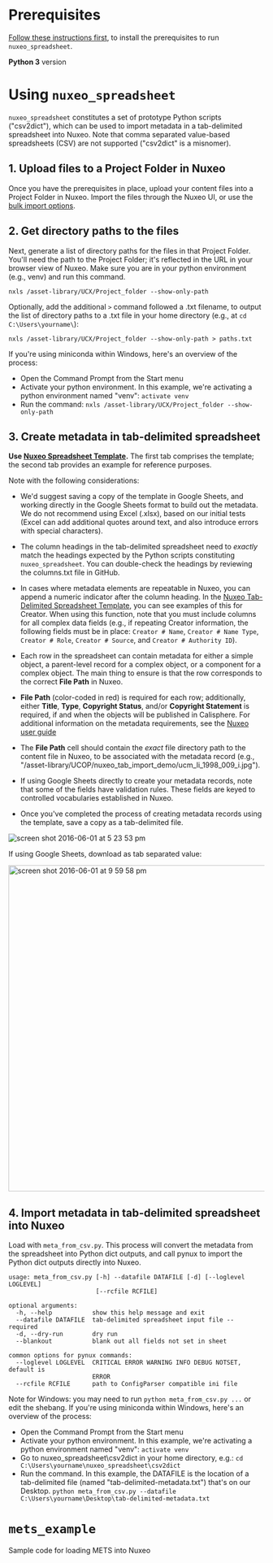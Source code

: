 # Prerequisites
[Follow these instructions first](https://github.com/ucldc/nuxeo_spreadsheet/wiki), to install the prerequisites to run `nuxeo_spreadsheet`. 

**Python 3** version


# Using `nuxeo_spreadsheet`
`nuxeo_spreadsheet` constitutes a set of prototype Python scripts ("csv2dict"), which can be used to import metadata in a tab-delimited spreadsheet into  Nuxeo. Note that comma separated value-based spreadsheets (CSV) are not supported ("csv2dict" is a misnomer).

## 1. Upload files to a Project Folder in Nuxeo
Once you have the prerequisites in place, upload your content files into a Project Folder in Nuxeo.  Import the files through the Nuxeo UI, or use the <a href="https://registry.cdlib.org/documentation/docs/dams/bulk-import/">bulk import options</a>.

## 2. Get directory paths to the files
Next, generate a list of directory paths for the files in that Project Folder.  You'll need the path to the Project Folder; it's reflected in the URL in your browser view of Nuxeo. Make sure you are in your python environment (e.g., venv) and run this command. 
```
nxls /asset-library/UCX/Project_folder --show-only-path
```
Optionally, add the additional `>` command followed a .txt filename, to output the list of directory paths to a .txt file in your home directory (e.g., at `cd C:\Users\yourname\`):

```
nxls /asset-library/UCX/Project_folder --show-only-path > paths.txt 
```

If you're using miniconda within Windows, here's an overview of the process:

* Open the Command Prompt from the Start menu
* Activate your python environment.  In this example, we're activating a python environment named "venv": `activate venv`
* Run the command: `nxls /asset-library/UCX/Project_folder --show-only-path` 

## 3. Create metadata in tab-delimited spreadsheet
**Use [Nuxeo Spreadsheet Template](https://docs.google.com/spreadsheets/d/1vl4va-deIf3wo1s3J9VMG3k_TAJY4wYCtWFbFxTBoRk/edit#gid=0).** The first tab comprises the template; the second tab provides an example for reference purposes.  

Note with the following considerations:

* We'd suggest saving a copy of the template in Google Sheets, and working directly in the Google Sheets format to build out the metadata. We do not recommend using Excel (.xlsx), based on our initial tests (Excel can add additional quotes around text, and also introduce errors with special characters).

* The column headings in the tab-delimited spreadsheet need to *exactly* match the headings expected by the Python scripts constituting `nuxeo_spreadsheet`. You can double-check the headings by reviewing the columns.txt file in GitHub.

* In cases where metadata elements are repeatable in Nuxeo, you can append a numeric indicator after the column heading.  In the <a href="https://docs.google.com/spreadsheets/d/1vl4va-deIf3wo1s3J9VMG3k_TAJY4wYCtWFbFxTBoRk/edit#gid=0">Nuxeo Tab-Delimited Spreadsheet Template</a>, you can see examples of this for Creator.  When using this function, note that you must include columns for all complex data fields (e.g., if repeating Creator information, the following fields must be in place: `Creator # Name`, `Creator # Name Type`, `Creator # Role`, `Creator # Source`, and `Creator # Authority ID`).

* Each row in the spreadsheet can contain metadata for either a simple object, a parent-level record for a complex object, or a component for a complex object. The main thing to ensure is that the row corresponds to the correct <b>File Path</b> in Nuxeo.

* <b>File Path</b> (color-coded in red) is required for each row; additionally, either <b>Title</b>, <b>Type</b>, <b>Copyright Status</b>, and/or <b>Copyright Statement</b> is required, if and when the objects will be published in Calisphere. For additional information on the metadata requirements, see the <a href="https://registry.cdlib.org/documentation/docs/dams/metadata-model/">Nuxeo user guide</a>

* The <b>File Path</b> cell should contain the *exact* file directory path to the content file in Nuxeo, to be associated with the metadata record (e.g., "/asset-library/UCOP/nuxeo_tab_import_demo/ucm_li_1998_009_i.jpg").

* If using Google Sheets directly to create your metadata records, note that some of the fields have validation rules.  These fields are keyed to controlled vocabularies established in Nuxeo.

* Once you've completed the process of creating metadata records using the template, save a copy as a tab-delimited file.

![screen shot 2016-06-01 at 5 23 53 pm](https://cloud.githubusercontent.com/assets/227374/15734242/789b2380-2842-11e6-9427-a39f64eed608.png)

If using Google Sheets, download as tab separated value:

<img width="642" alt="screen shot 2016-06-01 at 9 59 58 pm" src="https://cloud.githubusercontent.com/assets/227374/15734442/9421a0c8-2844-11e6-8179-27e4397e8c4d.png">
 

## 4. Import metadata in tab-delimited spreadsheet into Nuxeo 
Load with `meta_from_csv.py`. This process will convert the metadata from the spreadsheet into Python dict outputs, and call pynux to import the Python dict outputs directly into Nuxeo.

```
usage: meta_from_csv.py [-h] --datafile DATAFILE [-d] [--loglevel LOGLEVEL]
                        [--rcfile RCFILE]

optional arguments:
  -h, --help           show this help message and exit
  --datafile DATAFILE  tab-delimited spreadsheet input file -- required
  -d, --dry-run        dry run
  --blankout           blank out all fields not set in sheet

common options for pynux commands:
  --loglevel LOGLEVEL  CRITICAL ERROR WARNING INFO DEBUG NOTSET, default is
                       ERROR
  --rcfile RCFILE      path to ConfigParser compatible ini file
```

Note for Windows: you may need to run `python meta_from_csv.py ...`
or edit the shebang. If you're using miniconda within Windows, here's an overview of the process:

* Open the Command Prompt from the Start menu
* Activate your python environment.  In this example, we're activating a python environment named "venv": `activate venv`
* Go to nuxeo_spreadsheet\csv2dict in your home directory, e.g.: `cd C:\Users\yourname\nuxeo_spreadsheet\csv2dict`
* Run the command.  In this example, the DATAFILE is the location of a tab-delimited file (named "tab-delimited-metadata.txt") that's on our Desktop. `python meta_from_csv.py --datafile C:\Users\yourname\Desktop\tab-delimited-metadata.txt`


# `mets_example`
Sample code for loading METS into Nuxeo
